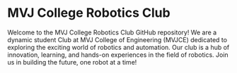 # MVJ College Robotics Club

Welcome to the MVJ College Robotics Club GitHub repository!
We are a dynamic student Club at MVJ College of Engineering (MVJCE) dedicated to exploring the exciting world of robotics and automation. Our club is a hub of innovation, learning, and hands-on experiences in the field of robotics. 
Join us in building the future, one robot at a time!

